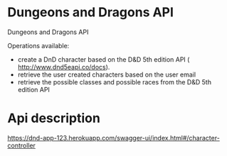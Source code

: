 # Dungeons and Dragons API
Dungeons and Dragons API

Operations available:
- create a DnD character based on the D&D 5th edition API (​http://www.dnd5eapi.co/docs​).
- retrieve the user created characters based on the user email
- retrieve the possible classes and possible races from the D&D 5th edition API

# Api description
https://dnd-app-123.herokuapp.com/swagger-ui/index.html#/character-controller
